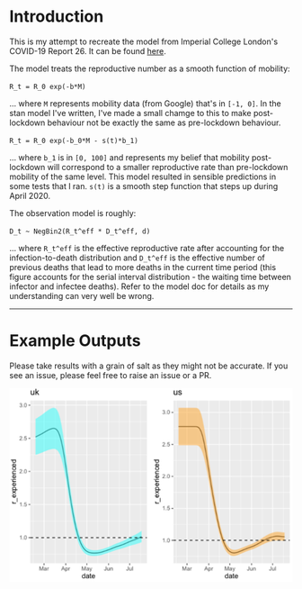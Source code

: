 # Introduction

This is my attempt to recreate the model from Imperial College London's COVID-19 Report 26. It can be found
[here](https://www.imperial.ac.uk/media/imperial-college/medicine/mrc-gida/2020-06-08-COVID19-Report-26.pdf).

The model treats the reproductive number as a smooth function of mobility:

` R_t = R_0 exp(-b*M) `

... where `M` represents mobility data (from Google) that's in `[-1, 0]`. In the stan model I've written,
I've made a small chamge to this to make post-lockdown behaviour not be exactly the same as pre-lockdown behaviour.

` R_t = R_0 exp(-b_0*M - s(t)*b_1) `

... where `b_1` is in `[0, 100]` and represents my belief that mobility post-lockdown will correspond to a smaller
reproductive rate than pre-lockdown mobility of the same level. This model resulted in sensible predictions in some
tests that I ran. `s(t)` is a smooth step function that steps up during
April 2020.

The observation model is roughly:

`D_t ~ NegBin2(R_t^eff * D_t^eff, d)`

... where `R_t^eff` is the effective reproductive rate after accounting for the infection-to-death distribution and
`D_t^eff` is the effective number of previous deaths that lead to more deaths in the current time period (this figure
accounts for the serial interval distribution - the waiting time between infector and infectee deaths). Refer to the 
model doc for details as my understanding can very well be wrong.

---

# Example Outputs

Please take results with a grain of salt as they might not be accurate. If you see an issue, please feel free to raise
an issue or a PR.

![Draft outputs.](outputs/inital_results.png)
